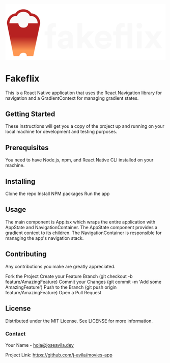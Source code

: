![fakeflix](./src/assets/fakeflix.svg)

# Fakeflix

This is a React Native application that uses the React Navigation library for navigation and a GradientContext for managing gradient states.

## Getting Started
These instructions will get you a copy of the project up and running on your local machine for development and testing purposes.

## Prerequisites
You need to have Node.js, npm, and React Native CLI installed on your machine.

## Installing
Clone the repo
Install NPM packages
Run the app

## Usage
The main component is App.tsx which wraps the entire application with AppState and NavigationContainer. The AppState component provides a gradient context to its children. The NavigationContainer is responsible for managing the app's navigation stack.

##  Contributing
Any contributions you make are greatly appreciated.

Fork the Project
Create your Feature Branch (git checkout -b feature/AmazingFeature)
Commit your Changes (git commit -m 'Add some AmazingFeature')
Push to the Branch (git push origin feature/AmazingFeature)
Open a Pull Request

## License
Distributed under the MIT License. See LICENSE for more information.

### Contact
Your Name - hola@joseavila.dev

Project Link: https://github.com/j-avila/movies-app